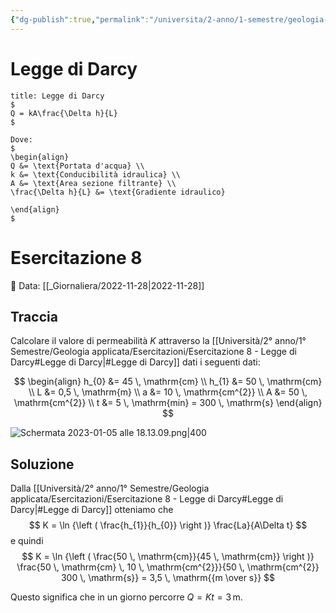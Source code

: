 ```yaml
---
{"dg-publish":true,"permalink":"/universita/2-anno/1-semestre/geologia-applicata/esercitazioni/esercitazione-8-legge-di-darcy/"}
---
```


# Legge di Darcy

```ad-Teo
title: Legge di Darcy
$
Q = kA\frac{\Delta h}{L}
$

Dove:
$
\begin{align}
Q &= \text{Portata d'acqua} \\
k &= \text{Conducibilità idraulica} \\
A &= \text{Area sezione filtrante} \\
\frac{\Delta h}{L} &= \text{Gradiente idraulico}

\end{align}
$

```


# Esercitazione 8
📅 Data: [[_Giornaliera/2022-11-28\|2022-11-28]]

## Traccia
Calcolare il valore di permeabilità $K$ attraverso la [[Università/2° anno/1° Semestre/Geologia applicata/Esercitazioni/Esercitazione 8 - Legge di Darcy#Legge di Darcy\|#Legge di Darcy]] dati i seguenti dati:

$$
\begin{align}
h_{0} &= 45 \, \mathrm{cm} \\
h_{1} &= 50 \, \mathrm{cm} \\
L &= 0,5 \, \mathrm{m} \\
a &= 10 \, \mathrm{cm^{2}} \\
A &= 50 \, \mathrm{cm^{2}} \\
t &= 5 \, \mathrm{min} = 300 \, \mathrm{s}
\end{align}
$$

![Schermata 2023-01-05 alle 18.13.09.png|400](/img/user/Universit%C3%A0/2%C2%B0%20anno/1%C2%B0%20Semestre/Geologia%20applicata/Esercitazioni/allegati/Schermata%202023-01-05%20alle%2018.13.09.png)

## Soluzione

Dalla [[Università/2° anno/1° Semestre/Geologia applicata/Esercitazioni/Esercitazione 8 - Legge di Darcy#Legge di Darcy\|#Legge di Darcy]] otteniamo che 
$$
K = \ln {\left ( \frac{h_{1}}{h_{0}} \right )} \frac{La}{A\Delta t}
$$
e quindi
$$
K = \ln {\left ( \frac{50 \, \mathrm{cm}}{45 \, \mathrm{cm}} \right )} \frac{50 \, \mathrm{cm} \, 10 \, \mathrm{cm^{2}}}{50 \, \mathrm{cm^{2}} 300 \, \mathrm{s}} = 3,5 \, \mathrm{{m \over s}}
$$

Questo significa che in un giorno percorre $Q = Kt = 3 \, \mathrm{m}$.
